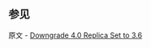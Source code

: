 ## 参见

原文 - [Downgrade 4.0 Replica Set to 3.6]( https://docs.mongodb.com/manual/release-notes/4.0-downgrade-replica-set/ )

